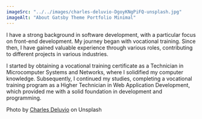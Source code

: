 ```yaml
---
imageSrc: "../../images/charles-deluvio-DgoyKNgPiFQ-unsplash.jpg"
imageAlt: "About Gatsby Theme Portfolio Minimal"
---
```


I have a strong background in software development, with a particular focus on front-end development. My journey began with vocational training. Since then, I have gained valuable experience through various roles, contributing to different projects in various industries.

I started by obtaining a vocational training certificate as a Technician in Microcomputer Systems and Networks, where I solidified my computer knowledge. Subsequently, I continued my studies, completing a vocational training program as a Higher Technician in Web Application Development, which provided me with a solid foundation in development and programming.

Photo by <a href="https://unsplash.com/@charlesdeluvio?utm_source=unsplash&utm_medium=referral&utm_content=creditCopyText" target="_blank" rel="nofollow noopener noreferrer" aria-label="External Link"><u>Charles Deluvio</u></a> on Unsplash
